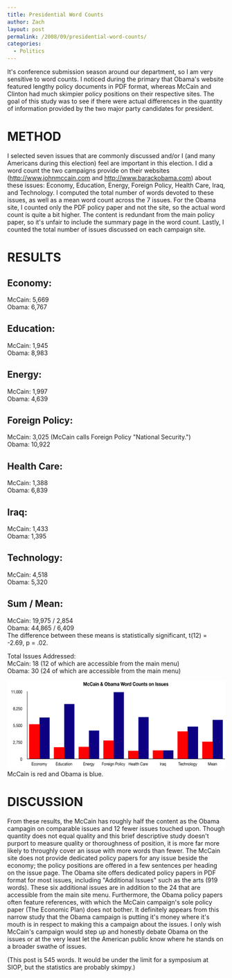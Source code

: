 ```yaml
---
title: Presidential Word Counts
author: Zach
layout: post
permalink: /2008/09/presidential-word-counts/
categories:
  - Politics
---
```

It's conference submission season around our department, so I am very sensitive to word counts. I noticed during the primary that Obama's website featured lengthy policy documents in PDF format, whereas McCain and Clinton had much skimpier policy positions on their respective sites. The goal of this study was to see if there were actual differences in the quantity of information provided by the two major party candidates for president.

METHOD
======
I selected seven issues that are commonly discussed and/or I (and many Americans during this election) feel are important in this election. I did a word count the two campaigns provide on their websites (<http://www.johnmccain.com> and <http://www.barackobama.com>) about these issues: Economy, Education, Energy, Foreign Policy, Health Care, Iraq, and Technology. I computed the total number of words devoted to these issues, as well as a mean word count across the 7 issues. For the Obama site, I counted only the PDF policy paper and not the site, so the actual word count is quite a bit higher. The content is redundant from the main policy paper, so it's unfair to include the summary page in the word count. Lastly, I counted the total number of issues discussed on each campaign site.

RESULTS
=======

Economy:
---
McCain: 5,669  
Obama: 6,767

Education:  
---
McCain: 1,945  
Obama: 8,983

Energy:  
---
McCain: 1,997  
Obama: 4,639

Foreign Policy:  
---
McCain: 3,025 (McCain calls Foreign Policy "National Security.")  
Obama: 10,922

Health Care:  
---
McCain: 1,388  
Obama: 6,839

Iraq:  
---
McCain: 1,433  
Obama: 1,395

Technology:  
---
McCain: 4,518  
Obama: 5,320

Sum / Mean:
---
McCain: 19,975 / 2,854  
Obama: 44,865 / 6,409  
The difference between these means is statistically significant, t(12) = -2.69, p = .02.

Total Issues Addressed:  
McCain: 18 (12 of which are accessible from the main menu)  
Obama: 30 (24 of which are accessible from the main menu)

[<img class="aligncenter size-full wp-image-253" title="wordcount_graph" src="/images/posts/2008/09/wordcount_graph.png" alt="" width="600" height="204" />][1]  
McCain is red and Obama is blue.

DISCUSSION
====
From these results, the McCain has roughly half the content as the Obama campagin on comparable issues and 12 fewer issues touched upon. Though quantity does not equal quality and this brief descriptive study doesn't purport to measure quality or thoroughness of position, it is more far more likely to throughly cover an issue with more words than fewer. The McCain site does not provide dedicated policy papers for any issue beside the economy; the policy positions are offered in a few sentences per heading on the issue page. The Obama site offers dedicated policy papers in PDF format for most issues, including "Additional Issues" such as the arts (919 words). These six additional issues are in addition to the 24 that are accessible from the main site menu. Furthermore, the Obama policy papers often feature references, with which the McCain campaign's sole policy paper (The Economic Plan) does not bother. It definitely appears from this narrow study that the Obama campaign is putting it's money where it's mouth is in respect to making this a campaign about the issues. I only wish McCain's campaign would step up and honestly debate Obama on the issues or at the very least let the American public know where he stands on a broader swathe of issues.

(This post is 545 words. It would be under the limit for a symposium at SIOP, but the statistics are probably skimpy.)

 [1]: /images/posts/2008/09/wordcount_graph.png